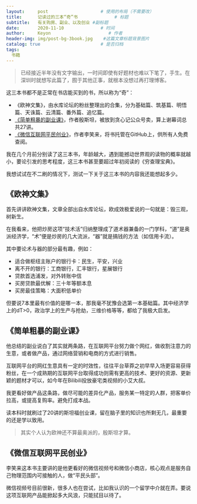 ```yaml
---
layout:     post                    # 使用的布局（不需要改）
title:      记读过的三本“奇”书              # 标题 
subtitle:   有关购房、副业、以及创业 #副标题
date:       2020-11-10              # 时间
author:     Keyon                      # 作者
header-img: img/post-bg-3book.jpg    #这篇文章标题背景图片
catalog: true                       # 是否归档
tags:
  书籍
---
```


> 已经接近半年没有文字输出，一时间即使有好题材也难以下笔了，手生。在深圳时就想写此篇了，囿于其他正事，就根本没想过再打理博客。

这三本书都不是正常在书店能买到的书，所以称为“奇”：

* 《欧神文集》，由水库论坛的粉丝整理出的合集，分为基础篇、筑基篇、明悟篇、天诛篇、云清篇、番外篇、追忆篇。
* [《简单粗暴的副业课》](https://mp.weixin.qq.com/s/k22w65JfO7vPBLN86zWXbA)，作者殷斯坦，被放到贪心记公众号卖，算上谢幕词总共27讲。
* [《微信互联网平民创业》](https://github.com/xiaolai/everyones-guide-for-starting-up-on-wechat-network)，作者李笑来，将书托管在GitHub上，供所有人免费查阅。

我在几个月前分别读了这三本书，年龄越大，遇到能撼动世界观的读物的概率就越小，要论引发的思考程度，这三本书甚至要超过年初阅读的《穷查理宝典》。

我想试试在不二刷的情况下，测试一下关于这三本书的内容我还能想起多少。

## 《欧神文集》
首先讲讲欧神文集，文章全部出自水库论坛，欧成效极爱说的一句就是：毁三观，树新生。

在我看来，他把炒房这项“技术活”归纳整理成了道术器兼备的一门学科，“道”是奥派经济学，“术”便是炒房的几大流派，“器”就是搞钱的方法（如信用卡流）。

其中要论术与器的部分最有趣，例如：

* 适合做枢纽主账户的银行卡：民生，平安，兴业
* 离不开的银行：工商银行，汇丰银行，星展银行
* 贷款首选浦发，对外转账中信
* 买房贷款最优解：三十年等额本息
* 买房最佳策略：大面积低单价

但要说7本里最有价值的是哪一本，那我毫不犹豫会选第一本基础篇。其中经济学上的dT>0，政治学上的生产与抢劫，三维价格等等，都给了我极大启发。

## 《简单粗暴的副业课》
他总结的副业说白了其实就两条路，在互联网平台努力做个网红，做收割注意力的生意，或者做产品，通过网络营销和电商的方式进行销售。

互联网平台的网红生意具有一定的时效性，往往平台草莽之初早早入场更容易获得粉丝，在一个成熟期的互联网平台取得成功则需有更高的技术、更好的资源、更新颖的题材才可以，如今年在Bilibili投放豪宅类视频的小艾大叔。

我更看好做产品这条路，做尽可能的差异化产品，服务某一特定的人群，把客单价拉高，或提高复购率。避免打成本战。

读本科时就刷过了20讲的斯坦福创业课，留在脑子里的知识也所剩无几，最重要的还是学以致用。

> 其实个人认为欧神还不算最奥派的，殷斯坦才算。

## 《微信互联网平民创业》
李笑来这本书主要讲的是他更看好的微信视频号和微信小商店，核心观点是服务自己物理范围内可接触的人，做“平民头部”。

微信视频号目前很新，很多人也在尝试，比如我认识的一个留学中介就在弄。要说这项互联网产品能掀起多大风浪，只能拭目以待了。